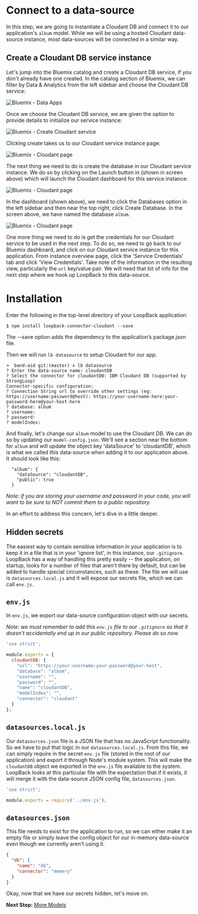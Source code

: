 # Connect to a data-source

In this step, we are going to instantiate a Cloudant DB and connect it to our application's `album` model. While we will be using a hosted Cloudant data-source instance, most data-sources will be connected in a similar way.

## Create a Cloudant DB service instance

Let's jump into the Bluemix catalog and create a Cloudant DB service, if you don't already have one created. In the catalog section of Bluemix, we can filter by Data & Analytics from the left sidebar and choose the Cloudant DB service:

![Bluemix - Data Apps](assets/bluemix-catalog-data.png)

Once we choose the Cloudant DB service, we are given the option to provide details to initialize our service instance:

![Bluemix - Create Cloudant service](assets/cloudant-details.png)

Clicking create takes us to our Cloudant service instance page:

![Bluemix - Cloudant page](assets/band-aid-cloudant.png)

The next thing we need to do is create the database in our Cloudant service instance. We do so by clicking on the Launch button in (shown in screen above) which will launch the Cloudant dashboard for this service instance:

![Bluemix - Cloudant page](assets/cloudant-create-db.png)

In the dashboard (shown above), we need to click the Databases option in the left sidebar and then near the top right, click Create Database. In the screen above, we have named the database `album`.

![Bluemix - Cloudant page](assets/cloudant-credentials.png)

One more thing we need to do is get the credentials for our Cloudant service to be used in the next step. To do so, we need to go back to our Bluemix dashboard, and click on our Cloudant service instance for this application. From instance overview page, click the 'Service Credentials' tab and click 'View Credentials'. Take note of the information in the resulting view, particularly the `url` key/value pair. We will need that bit of info for the next step where we hook up LoopBack to this data-source.

# Installation

Enter the following in the top-level directory of your LoopBack application:

`$ npm install loopback-connector-cloudant --save`

The --save option adds the dependency to the application’s package.json file.

Then we will run `lb datasource` to setup Cloudant for our app.

```
➜  band-aid git:(master) ✗ lb datasource
? Enter the data-source name: cloudantDB
? Select the connector for cloudantDB: IBM Cloudant DB (supported by StrongLoop)
Connector-specific configuration:
? Connection String url to override other settings (eg: https://username:password@host): https://your-username-here:your-password-here@your-host-here
? database: album
? username:
? password:
? modelIndex:
```

And finally, let's change our `album` model to use the Cloudant DB. We can do so by updating our `model-config.json`. We'll see a section near the bottom for `album` and will update the object key 'dataSource' to 'cloudantDB', which is what we called this data-source when adding it to our application above. It should look like this:

```
  "album": {
    "dataSource": "cloudantDB",
    "public": true
  }
```

*Note: if you are storing your username and password in your code, you will want to be sure to NOT commit them to a public repository.*

In an effort to address this concern, let's dive in a little deeper.

## Hidden secrets

The easiest way to contain sensitive information in your application is to keep it in a file that is in your 'ignore list', in this instance, our `.gitignore`. LoopBack has a way of handling this pretty easily -- the application, on startup, looks for a number of files that aren't there by default, but can be added to handle special circumstances, such as these. The file we will use is `datasources.local.js` and it will expose our secrets file, which we can call `env.js`.

## `env.js`

In `env.js`, we export our data-source configuration object with our secrets.

*Note: we must remember to add this `env.js` file to our `.gitignore` so that it doesn't accidentally end up in our public repository. Please do so now.*

```javascript
'use strict';

module.exports = {
  cloudantDB: {
    "url": "https://your-username:your-password@your-host",
    "database": "album",
    "username": "",
    "password": "",
    "name": "cloudantDB",
    "modelIndex": "",
    "connector": "cloudant"
  }
};
```

## `datasources.local.js`

Our `datasources.json` file is a JSON file that has no JavaScript functionality. So we have to put that logic in our `datasources.local.js`. From this file, we can simply require in the secret `env.js` file (stored in the root of our application) and export it through Node's module system. This will make the `cloudantDB` object we exported in the `env.js` file available to the system. LoopBack looks at this particular file with the expectation that if it exists, it will merge it with the data-source JSON config file, `datasources.json`.

```javascript
'use strict';

module.exports = require('../env.js');
```

## `datasources.json`

This file needs to exist for the application to run, so we can either make it an empty file or simply leave the config object for our in-memory data-source even though we currently aren't using it.

```json
{
  "db": {
    "name": "db",
    "connector": "memory"
  }
}
```

Okay, now that we have our secrets hidden, let's move on.

**Next Step:** [More Models](07-more-models.md)
